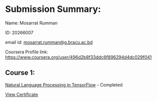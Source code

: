 # Submission Summary:

Name: Mosarrat Rumman

ID: 20266007

email id: mosarrat.rumman@g.bracu.ac.bd

Coursera Profile link: https://www.coursera.org/user/496d2b8f33ddc6f896294d4dc029f041

## Course 1: 

[Natural Language Processing in TensorFlow](https://www.coursera.org/learn/natural-language-processing-tensorflow/home/welcome)  - Completed

[View Certificate](https://www.coursera.org/account/accomplishments/records/7YDKNBTB9SDY)

